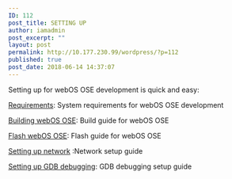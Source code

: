 ```yaml
---
ID: 112
post_title: SETTING UP
author: iamadmin
post_excerpt: ""
layout: post
permalink: http://10.177.230.99/wordpress/?p=112
published: true
post_date: 2018-06-14 14:37:07
---
```

Setting up for webOS OSE development is quick and easy:

<a class="highlight" href="http://165.186.175.219/felipe/ssg_test/setting-up/requirements/">Requirements</a>: System requirements for webOS OSE development

<a class="highlight" href="http://165.186.175.219/felipe/ssg_test/setting-up/build-webosose/">Building webOS OSE</a>: Build guide for webOS OSE

<a class="highlight" href="http://165.186.175.219/felipe/ssg_test/setting-up/flash-webosose/">Flash webOS OSE</a>: Flash guide for webOS OSE

<a class="highlight" href="http://165.186.175.219/felipe/ssg_test/setting-up/setup-network/">Setting up network</a> :Network setup guide

<a class="highlight" href="http://165.186.175.219/felipe/ssg_test/setting-up/setup-gdb/">Setting up GDB debugging</a>: GDB debugging setup guide